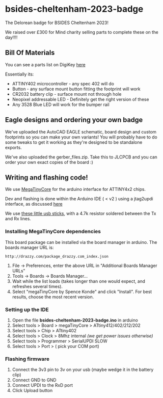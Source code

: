 # bsides-cheltenham-2023-badge
The Delorean badge for BSIDES Cheltenham 2023!

We raised over £300 for Mind charity selling parts to complete these on the day!!!!

## Bill Of Materials

You can see a parts list on DigiKey [here](https://www.digikey.co.uk/en/mylists/list/DBJ9N5IB9O)

Essentially its:

* ATTINY402 microcontroller - any spec 402 will do
* Button - any surface mount button fitting the footprint will work
* CR2032 battery clip - surface mount not through hole
* Neopixel addressable LED - Definitely get the right version of these
* Any 3528 Blue LED will work for the bumper rail

## Eagle designs and ordering your own badge

We've uploaded the AutoCAD EAGLE schematic, board design and custom footprints so you can make your own variants!  You will probably have to do some tweaks to get it working as they're designed to be standalone exports.

We've also uploaded the gerber_files.zip.  Take this to JLCPCB and you can order your own exact copies of the board :)

## Writing and flashing code!

We use [MegaTinyCore](https://github.com/SpenceKonde/megaTinyCore) for the arduino interface for ATTINY4x2 chips.

Dev and flashing is done within the Arduino IDE ( < v2 ) using a jtag2updi interface, as discussed [here](https://github.com/SpenceKonde/AVR-Guidance/blob/master/UPDI/jtag2updi.md)

We use [these little usb sticks](https://amzn.eu/d/c0lx0wG), with a 4.7k resistor soldered between the Tx and Rx lines.  

### Installing MegaTinyCore dependencies

This board package can be installed via the board manager in arduino. The boards manager URL is:

`http://drazzy.com/package_drazzy.com_index.json`

1. File -> Preferences, enter the above URL in "Additional Boards Manager URLs"
2. Tools -> Boards -> Boards Manager...
3. Wait while the list loads (takes longer than one would expect, and refreshes several times).
4. Select "megaTinyCore by Spence Konde" and click "Install". For best results, choose the most recent version.

### Setting up the IDE

1. Open the file **bsides-cheltenham-2023-badge.ino** in arduino
2. Select tools > Board > megaTinyCore > ATtiny412/402/212/202
3. Select tools > Chip > ATtiny402
4. Select tools > Clock > 8Mhz internal *(we get power issues otherwise)*
5. Select tools > Programmer > SerialUPDI SLOW
6. Select tools > Port > ( pick your COM port)

### Flashing firmware
1. Connect the 3v3 pin to 3v on your usb (maybe wedge it in the battery clip)
2. Connect GND to GND
3. Connect UPDI to the RxD port
4. Click Upload button
